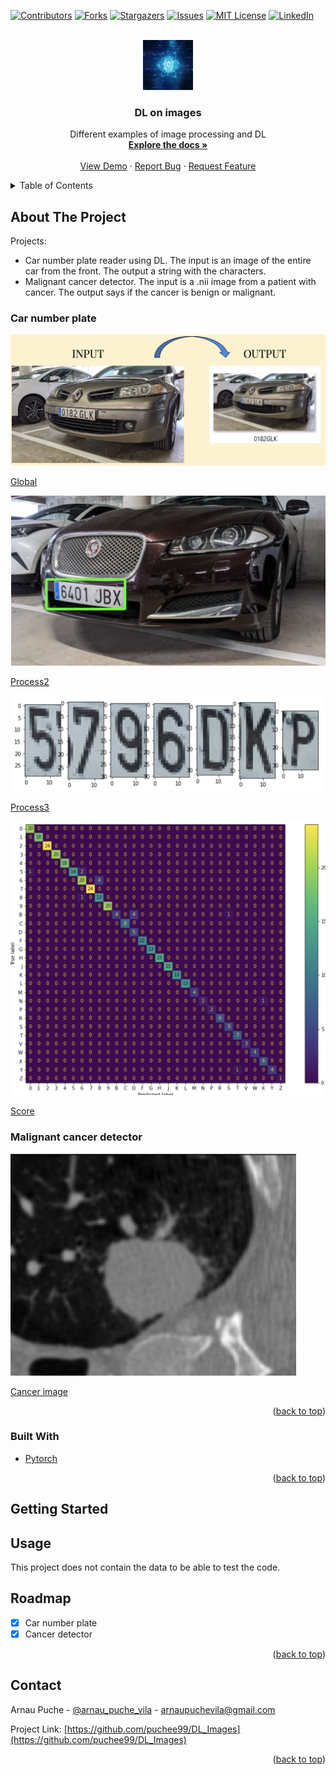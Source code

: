 <div id="top"></div>

<!-- PROJECT SHIELDS -->
<!--
*** https://www.markdownguide.org/basic-syntax/#reference-style-links
-->
[![Contributors][contributors-shield]][contributors-url]
[![Forks][forks-shield]][forks-url]
[![Stargazers][stars-shield]][stars-url]
[![Issues][issues-shield]][issues-url]
[![MIT License][license-shield]][license-url]
[![LinkedIn][linkedin-shield]][linkedin-url]



<!-- PROJECT LOGO -->
<br />
<div align="center">
  <a href="https://github.com/puchee99/DL_Images">
    <img src="images/CV.jpeg" alt="Logo" width="80" height="80">
  </a>

  <h3 align="center">DL on images</h3>

  <p align="center">
    Different examples of image processing and DL
    <br />
    <a href="https://github.com/puchee99/DL_Images"><strong>Explore the docs »</strong></a>
    <br />
    <br />
    <a href="https://github.com/puchee99/DL_Images">View Demo</a>
    ·
    <a href="https://github.com/puchee99/DL_Images/issues">Report Bug</a>
    ·
    <a href="https://github.com/puchee99/DL_Images/issues">Request Feature</a>
  </p>
</div>



<!-- TABLE OF CONTENTS -->
<details>
  <summary>Table of Contents</summary>
  <ol>
    <li>
      <a href="#about-the-project">About The Project</a>
      <ul>
        <li><a href="#built-with">Built With</a></li>
      </ul>
    </li>
    <li>
      <a href="#getting-started">Getting Started</a>
      <ul>
        <li><a href="#car-number-plate">Car number plate</a></li>
        <li><a href="#malignant-cancer-detector">Malignant cancer detector</a></li>
      </ul>
    </li>
    <li><a href="#usage">Usage</a></li>
    <li><a href="#roadmap">Roadmap</a></li>
    <li><a href="#contact">Contact</a></li>
  </ol>
</details>



<!-- ABOUT THE PROJECT -->
## About The Project

Projects:
  * Car number plate reader using DL.
    The input is an image of the entire car from the front. The output a string with the    characters.
  * Malignant cancer detector.
    The input is a .nii image from a patient with cancer. The output says if the cancer is benign or malignant.
    
### Car number plate
![car]

[Global][car]

![car1]

[Process2][car1]

![car2]

[Process3][car2]

![car3]

[Score][car3]

### Malignant cancer detector

![cancer]

[Cancer image][cancer]

   

<p align="right">(<a href="#top">back to top</a>)</p>


### Built With

* [Pytorch](https://pytorch.org/)

<p align="right">(<a href="#top">back to top</a>)</p>


<!-- GETTING STARTED -->
## Getting Started



## Usage

This project does not contain the data to be able to test the code.


## Roadmap

- [x] Car number plate
- [x] Cancer detector

<p align="right">(<a href="#top">back to top</a>)</p>


<!-- CONTACT -->
## Contact

Arnau Puche  - [@arnau_puche_vila](https://www.linkedin.com/in/arnau-puche-vila-ds/) - arnaupuchevila@gmail.com

Project Link: [https://github.com/puchee99/DL_Images](https://github.com/puchee99/DL_Images)


<p align="right">(<a href="#top">back to top</a>)</p>



<!-- MARKDOWN LINKS & IMAGES -->
<!-- https://www.markdownguide.org/basic-syntax/#reference-style-links -->
[contributors-shield]: https://img.shields.io/github/contributors/puchee99/DL_Images.svg?style=for-the-badge
[contributors-url]: https://github.com/puchee99/DL_Images/graphs/contributors
[forks-shield]: https://img.shields.io/github/forks/puchee99/DL_Images.svg?style=for-the-badge
[forks-url]: https://github.com/puchee99/DL_Images/network/members
[stars-shield]: https://img.shields.io/github/stars/puchee99/DL_Images.svg?style=for-the-badge
[stars-url]: https://github.com/puchee99/DL_Images/stargazers
[issues-shield]: https://img.shields.io/github/issues/puchee99/DL_Images.svg?style=for-the-badge
[issues-url]: https://github.com/puchee99/DL_Images/issues
[license-shield]: https://img.shields.io/github/license/puchee99/DL_Images.svg?style=for-the-badge
[license-url]: https://github.com/puchee99/DL_Images/blob/main/LICENSE.txt
[linkedin-shield]: https://img.shields.io/badge/-LinkedIn-black.svg?style=for-the-badge&logo=linkedin&colorB=555
[linkedin-url]: https://www.linkedin.com/in/arnau-puche-vila-ds/
[car]: images/car.png
[car1]: images/car1.png
[car2]: images/car2.png
[car3]: images/car3.png
[cancer]: images/cancer.png

